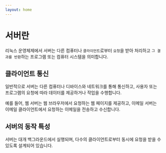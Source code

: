 ```yaml
---
layout: home
---
```


# 서버란
리눅스 운영체제에서 서버는 다른 컴퓨터나 `클라이언트`로부터 `요청`을 받아 처리하고 `그 결과를 반환`하는 프로그램 또는 컴퓨터 시스템을 의미합니다. 

## 클라이언트 통신
일반적으로 서버는 다른 컴퓨터나 디바이스와 네트워크를 통해 통신하고, 사용자 또는 프로그램의 요청에 따라 데이터를 제공하거나 작업을 수행합니다.  

예를 들어, 웹 서버는 웹 브라우저에서 요청하는 웹 페이지를 제공하고, 이메일 서버는 이메일 클라이언트에서 요청하는 이메일을 전송하고 수신합니다.  

## 서버의 동작 특성
서버는 대개 백그라운드에서 실행되며, 다수의 클라이언트로부터 동시에 요청을 받을 수 있도록 설계되어 있습니다.
